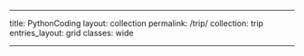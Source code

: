 
---
title: PythonCoding
layout: collection
permalink: /trip/
collection: trip
entries_layout: grid
classes: wide

---

